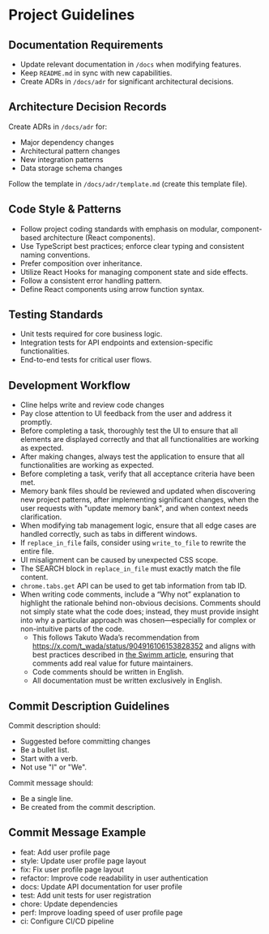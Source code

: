 # Project Guidelines

## Documentation Requirements

- Update relevant documentation in `/docs` when modifying features.
- Keep `README.md` in sync with new capabilities.
- Create ADRs in `/docs/adr` for significant architectural decisions.

## Architecture Decision Records

Create ADRs in `/docs/adr` for:

- Major dependency changes
- Architectural pattern changes
- New integration patterns
- Data storage schema changes

Follow the template in `/docs/adr/template.md` (create this template file).

## Code Style & Patterns

- Follow project coding standards with emphasis on modular, component-based architecture (React components).
- Use TypeScript best practices; enforce clear typing and consistent naming conventions.
- Prefer composition over inheritance.
- Utilize React Hooks for managing component state and side effects.
- Follow a consistent error handling pattern.
- Define React components using arrow function syntax.

## Testing Standards

- Unit tests required for core business logic.
- Integration tests for API endpoints and extension-specific functionalities.
- End-to-end tests for critical user flows.

## Development Workflow

- Cline helps write and review code changes
- Pay close attention to UI feedback from the user and address it promptly.
- Before completing a task, thoroughly test the UI to ensure that all elements are displayed correctly and that all functionalities are working as expected.
- After making changes, always test the application to ensure that all functionalities are working as expected.
- Before completing a task, verify that all acceptance criteria have been met.
- Memory bank files should be reviewed and updated when discovering new project patterns, after implementing significant changes, when the user requests with "update memory bank", and when context needs clarification.
- When modifying tab management logic, ensure that all edge cases are handled correctly, such as tabs in different windows.
- If `replace_in_file` fails, consider using `write_to_file` to rewrite the entire file.
- UI misalignment can be caused by unexpected CSS scope.
- The SEARCH block in `replace_in_file` must exactly match the file content.
- `chrome.tabs.get` API can be used to get tab information from tab ID.
- When writing code comments, include a “Why not” explanation to highlight the rationale behind non-obvious decisions. Comments should not simply state what the code does; instead, they must provide insight into why a particular approach was chosen—especially for complex or non-intuitive parts of the code.
  - This follows Takuto Wada’s recommendation from https://x.com/t_wada/status/904916106153828352 and aligns with best practices described in [the Swimm article](https://swimm.io/learn/code-collaboration/comments-in-code-best-practices-and-mistakes-to-avoid), ensuring that comments add real value for future maintainers.
  - Code comments should be written in English.
  - All documentation must be written exclusively in English.

## Commit Description Guidelines

Commit description should:

- Suggested before committing changes
- Be a bullet list.
- Start with a verb.
- Not use "I" or "We".

Commit message should:

- Be a single line.
- Be created from the commit description.

## Commit Message Example

- feat: Add user profile page
- style: Update user profile page layout
- fix: Fix user profile page layout
- refactor: Improve code readability in user authentication
- docs: Update API documentation for user profile
- test: Add unit tests for user registration
- chore: Update dependencies
- perf: Improve loading speed of user profile page
- ci: Configure CI/CD pipeline
